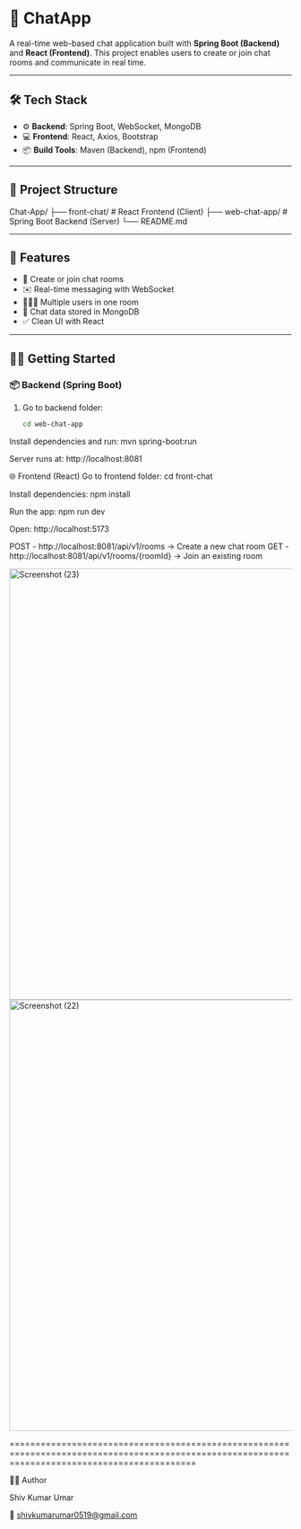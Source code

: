 # 💬 ChatApp

A real-time web-based chat application built with **Spring Boot (Backend)** and **React (Frontend)**. This project enables users to create or join chat rooms and communicate in real time.

---

## 🛠 Tech Stack

- ⚙️ **Backend**: Spring Boot, WebSocket, MongoDB  
- 💻 **Frontend**: React, Axios, Bootstrap  
- 📦 **Build Tools**: Maven (Backend), npm (Frontend)

---

## 📁 Project Structure

Chat-App/
├── front-chat/ # React Frontend (Client)
├── web-chat-app/ # Spring Boot Backend (Server)
└── README.md


---

## 🚀 Features

- 🔐 Create or join chat rooms  
- ✉️ Real-time messaging with WebSocket  
- 🧑‍🤝‍🧑 Multiple users in one room  
- 💾 Chat data stored in MongoDB  
- ✅ Clean UI with React

---

## 🧑‍💻 Getting Started

### 📦 Backend (Spring Boot)

1. Go to backend folder:
   ```bash
   cd web-chat-app


Install dependencies and run:
mvn spring-boot:run


Server runs at:
http://localhost:8081


🌐 Frontend (React)
Go to frontend folder:
cd front-chat

Install dependencies:
npm install

Run the app:
npm run dev

Open:
http://localhost:5173


POST - http://localhost:8081/api/v1/rooms → Create a new chat room
GET - http://localhost:8081/api/v1/rooms/{roomId} → Join an existing room


<img width="1366" height="768" alt="Screenshot (23)" src="https://github.com/user-attachments/assets/01050ef9-4fbc-40aa-847d-5ce4e8728e46" />


<img width="1366" height="768" alt="Screenshot (22)" src="https://github.com/user-attachments/assets/7356e5df-8e20-4c39-8e4a-b10fa5bb1935" />

================================================================================================================================================

🙋‍♂️ Author

Shiv Kumar Umar

📧 shivkumarumar0519@gmail.com
